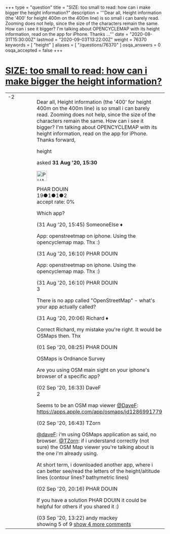 +++
type = "question"
title = "SIZE: too small to read: how can i make bigger the height information?"
description = '''Dear all, Height information (the &#x27;400&#x27; for height 400m on the 400m line) is so small i can barely read. Zooming does not help, since the size of the characters remain the same.  How can i see it bigger?  I&#x27;m talking about OPENCYCLEMAP with its height information, read on the app for iPhone. Thanks ...'''
date = "2020-08-31T15:30:00Z"
lastmod = "2020-09-03T13:22:00Z"
weight = 76370
keywords = [ "height" ]
aliases = [ "/questions/76370" ]
osqa_answers = 0
osqa_accepted = false
+++

<div class="headNormal">

# [SIZE: too small to read: how can i make bigger the height information?](/questions/76370/size-too-small-to-read-how-can-i-make-bigger-the-height-information)

</div>

<div id="main-body">

<div id="askform">

<table id="question-table" style="width:100%;">
<colgroup>
<col style="width: 50%" />
<col style="width: 50%" />
</colgroup>
<tbody>
<tr>
<td style="width: 30px; vertical-align: top"><div class="vote-buttons">
<span id="post-76370-upvote" class="ajax-command post-vote up" rel="nofollow" title="I like this post (click again to cancel)"> </span>
<div id="post-76370-score" class="post-score" title="current number of votes">
-2
</div>
<span id="post-76370-downvote" class="ajax-command post-vote down" rel="nofollow" title="I dont like this post (click again to cancel)"> </span> <span id="favorite-mark" class="ajax-command favorite-mark" rel="nofollow" title="mark/unmark this question as favorite (click again to cancel)"> </span>
<div id="favorite-count" class="favorite-count">
&#10;</div>
</div></td>
<td><div id="item-right">
<div class="question-body">
<p>Dear all, Height information (the '400' for height 400m on the 400m line) is so small i can barely read. Zooming does not help, since the size of the characters remain the same. How can i see it bigger? I'm talking about OPENCYCLEMAP with its height information, read on the app for iPhone. Thanks forward,</p>
</div>
<div id="question-tags" class="tags-container tags">
<span class="post-tag tag-link-height" rel="tag" title="see questions tagged &#39;height&#39;">height</span>
</div>
<div id="question-controls" class="post-controls">
&#10;</div>
<div class="post-update-info-container">
<div class="post-update-info post-update-info-user">
<p>asked <strong>31 Aug '20, 15:30</strong></p>
<img src="https://secure.gravatar.com/avatar/fbfc160c94ae553c2a955830af6095dc?s=32&amp;d=identicon&amp;r=g" class="gravatar" width="32" height="32" alt="PHAR%20DOUIN&#39;s gravatar image" />
<p><span>PHAR DOUIN</span><br />
<span class="score" title="19 reputation points">19</span><span title="1 badges"><span class="badge1">●</span><span class="badgecount">1</span></span><span title="1 badges"><span class="silver">●</span><span class="badgecount">1</span></span><span title="2 badges"><span class="bronze">●</span><span class="badgecount">2</span></span><br />
<span class="accept_rate" title="Rate of the user&#39;s accepted answers">accept rate:</span> <span title="PHAR DOUIN has no accepted answers">0%</span></p>
</div>
</div>
<div id="comments-container-76370" class="comments-container">
<span id="76371"></span>
<div id="comment-76371" class="comment">
<div id="post-76371-score" class="comment-score">
&#10;</div>
<div class="comment-text">
<p>Which app?</p>
</div>
<div id="comment-76371-info" class="comment-info">
<span class="comment-age">(31 Aug '20, 15:45)</span> <span class="comment-user userinfo">SomeoneElse ♦</span>
</div>
</div>
<span id="76373"></span>
<div id="comment-76373" class="comment">
<div id="post-76373-score" class="comment-score">
&#10;</div>
<div class="comment-text">
<p>App: openstreetmap on iphone. Using the opencyclemap map. Thx :)</p>
</div>
<div id="comment-76373-info" class="comment-info">
<span class="comment-age">(31 Aug '20, 16:10)</span> <span class="comment-user userinfo">PHAR DOUIN</span>
</div>
</div>
<span id="76374"></span>
<div id="comment-76374" class="comment">
<div id="post-76374-score" class="comment-score">
&#10;</div>
<div class="comment-text">
<p>App: openstreetmap on iphone. Using the opencyclemap map. Thx :)</p>
</div>
<div id="comment-76374-info" class="comment-info">
<span class="comment-age">(31 Aug '20, 16:10)</span> <span class="comment-user userinfo">PHAR DOUIN</span>
</div>
</div>
<span id="76382"></span>
<div id="comment-76382" class="comment">
<div id="post-76382-score" class="comment-score">
3
</div>
<div class="comment-text">
<p>There is no app called "OpenStreetMap" - what's your app actually called?</p>
</div>
<div id="comment-76382-info" class="comment-info">
<span class="comment-age">(31 Aug '20, 20:06)</span> <span class="comment-user userinfo">Richard ♦</span>
</div>
</div>
<span id="76389"></span>
<div id="comment-76389" class="comment not_top_scorer">
<div id="post-76389-score" class="comment-score">
&#10;</div>
<div class="comment-text">
<p>Correct Richard, my mistake you're right. It would be OSMaps then. Thx</p>
</div>
<div id="comment-76389-info" class="comment-info">
<span class="comment-age">(01 Sep '20, 08:25)</span> <span class="comment-user userinfo">PHAR DOUIN</span>
</div>
</div>
<span id="76419"></span>
<div id="comment-76419" class="comment not_top_scorer">
<div id="post-76419-score" class="comment-score">
&#10;</div>
<div class="comment-text">
<p>OSMaps is Ordnance Survey</p>
<p>Are you using OSM main sight on your iphone's browser of a specific app?</p>
</div>
<div id="comment-76419-info" class="comment-info">
<span class="comment-age">(02 Sep '20, 16:33)</span> <span class="comment-user userinfo">DaveF</span>
</div>
</div>
<span id="76420"></span>
<div id="comment-76420" class="comment">
<div id="post-76420-score" class="comment-score">
2
</div>
<div class="comment-text">
<p>Seems to be an OSM map viewer <a href="https://help.openstreetmap.org/users/1532/davef"></a><a href="https://help.openstreetmap.org/users/1532/davef">@DaveF</a>: <a href="https://apps.apple.com/app/osmaps/id1286991779">https://apps.apple.com/app/osmaps/id1286991779</a></p>
</div>
<div id="comment-76420-info" class="comment-info">
<span class="comment-age">(02 Sep '20, 16:43)</span> <span class="comment-user userinfo">TZorn</span>
</div>
</div>
<span id="76422"></span>
<div id="comment-76422" class="comment not_top_scorer">
<div id="post-76422-score" class="comment-score">
&#10;</div>
<div class="comment-text">
<p><a href="https://help.openstreetmap.org/users/1532/davef">@daveF</a>: i'm using OSMaps application as said, no browser. <a href="https://help.openstreetmap.org/users/10133/tzorn">@TZorn</a>: if i understand correctly (not sure) the OSM Map viewer you're talking about is the one i'm already using.</p>
<p>At short term, i downloaded another app, where i can better see/read the letters of the height/altitude lines (contour lines? bathymetric lines)</p>
</div>
<div id="comment-76422-info" class="comment-info">
<span class="comment-age">(02 Sep '20, 20:16)</span> <span class="comment-user userinfo">PHAR DOUIN</span>
</div>
</div>
<span id="76424"></span>
<div id="comment-76424" class="comment not_top_scorer">
<div id="post-76424-score" class="comment-score">
&#10;</div>
<div class="comment-text">
<p>If you have a solution PHAR DOUIN it could be helpful for others if you shared it :)</p>
</div>
<div id="comment-76424-info" class="comment-info">
<span class="comment-age">(03 Sep '20, 13:22)</span> <span class="comment-user userinfo">andy mackey</span>
</div>
</div>
</div>
<div id="comment-tools-76370" class="comment-tools">
<span class="comments-showing"> showing 5 of 9 </span> <a href="#" class="show-all-comments-link">show 4 more comments</a>
</div>
<div class="clear">
&#10;</div>
<div id="comment-76370-form-container" class="comment-form-container">
&#10;</div>
<div class="clear">
&#10;</div>
</div></td>
</tr>
</tbody>
</table>

</div>

</div>

